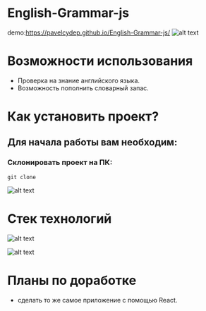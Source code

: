 # English-Grammar-js
demo:https://pavelcydep.github.io/English-Grammar-js/
![alt text](bloggif_608a8cffef916.gif)



Возможности использования
=========================
- Проверка на знание английского языка.
- Возможность пополнить словарный запас.

Как установить проект?
================
## Для начала работы вам необходим:


### Склонировать проект на ПК:

    git clone 
![alt text](https://github.com/pavelcydep/English-Grammar-js.git)   



Стек технологий
===============
![alt text]()  

 ![alt text]()
 


Планы по доработке
==================
- сделать то же самое приложение с помощью React. 
